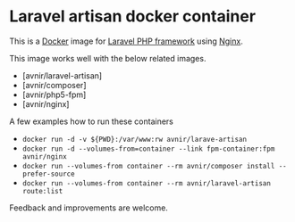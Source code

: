# Laravel artisan docker container

This is a [Docker](http://www.docker.com) image for [Laravel PHP framework](http://www.laravel.com) using [Nginx](http://nginx.org).

This image works well with the below related images.
- [avnir/laravel-artisan]
- [avnir/composer]
- [avnir/php5-fpm]
- [avnir/nginx]

A few examples how to run these containers
- ```docker run -d -v ${PWD}:/var/www:rw avnir/larave-artisan```
- ```docker run -d --volumes-from=container --link fpm-container:fpm avnir/nginx```
- ```docker run --volumes-from container --rm avnir/composer install --prefer-source```
- ```docker run --volumes-from container --rm avnir/laravel-artisan route:list```

Feedback and improvements are welcome.